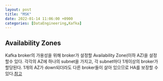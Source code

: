 ```yaml
---
layout: post
title: "MSK"
date: 2022-01-14 11:06:00 +0900
categories: [DataEngineering,Kafka]
---
```


## Availability Zones

Kafka broker의 가용성을 위해 broker가 설정할 Availability Zone(이하 AZ)을 설정할수 있다. 각각의 AZ에 하나의 subnet을 가지고, 각 subnet마다 1개이상의 broker가 할당된다. 1개의 AZ가 down되더라도 다른 broker들이 살아 있으므로 HA를 보장할 수 있다.[참고](https://blog.voidmainvoid.net/299)
